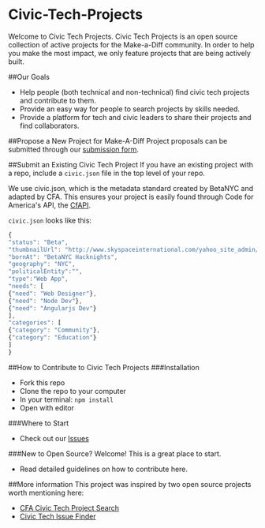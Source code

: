# Civic-Tech-Projects
Welcome to Civic Tech Projects. Civic Tech Projects is an open source collection of active projects for the Make-a-Diff community. In order to help you make the most impact, we only feature projects that are being actively built.

##Our Goals
* Help people (both technical and non-technical) find civic tech projects and contribute to them.
* Provide an easy way for people to search projects by skills needed.
* Provide a platform for tech and civic leaders to share their projects and find collaborators.

##Propose a New Project for Make-A-Diff
Project proposals can be submitted through our [submission form](https://docs.google.com/spreadsheets/d/1V9RmJ4BW8gwQo3hQsUo5rEcuRnRJWbdxDtPwMZOvixU/edit#gid=0). 

##Submit an Existing Civic Tech Project
If you have an existing project with a repo, include a `civic.json` file in the top level of your repo.

We use civic.json, which is the metadata standard created by BetaNYC and adapted by CFA. This ensures your project is easily found through Code for America's API, the [CfAPI](https://github.com/codeforamerica/cfapi#installation). 

`civic.json` looks like this:
```javascript
{
"status": "Beta",
"thumbnailUrl": "http://www.skyspaceinternational.com/yahoo_site_admin/assets/images/NYC_Skyline_Thumb.97220225.jpg",
"bornAt": "BetaNYC Hacknights",
"geography": "NYC",
"politicalEntity":"",
"type":"Web App",
"needs": [
{"need": "Web Designer"},
{"need": "Node Dev"},
{"need": "Angularjs Dev"}
],
"categories": [
{"category": "Community"},
{"category": "Education"}
]
}
```

##How to Contribute to Civic Tech Projects
###Installation
* Fork this repo
* Clone the repo to your computer
* In your terminal:  `npm install`
* Open with editor

###Where to Start
* Check out our [Issues](https://github.com/make-a-diff/civic-tech-projects/issues)

###New to Open Source?
Welcome! This is a great place to start.
* Read detailed guidelines on how to contribute here.

##More information
This project was inspired by two open source projects worth mentioning here:
* [CFA Civic Tech Project Search](http://brigade.codeforamerica.org/brigade/projects?page=6)
* [Civic Tech Issue Finder](http://civicissues.codeforamerica.org/geeks/civicissues)



